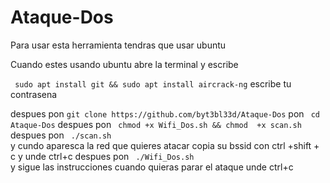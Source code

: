 # Ataque-Dos
Para usar esta herramienta tendras que usar ubuntu 

Cuando estes usando ubuntu abre la terminal y escribe

` sudo apt install git && sudo apt install aircrack-ng` 
escribe tu contrasena

despues pon 
` git clone https://github.com/byt3bl33d/Ataque-Dos ` 
pon 
` cd Ataque-Dos` 
despues pon
` chmod +x Wifi_Dos.sh && chmod  +x scan.sh` 
despues pon
` ./scan.sh`  
y cundo aparesca la red que quieres atacar copia su bssid con ctrl +shift + c
y unde ctrl+c
despues pon 
` ./Wifi_Dos.sh`  
y sigue las instrucciones cuando quieras parar el ataque unde ctrl+c
